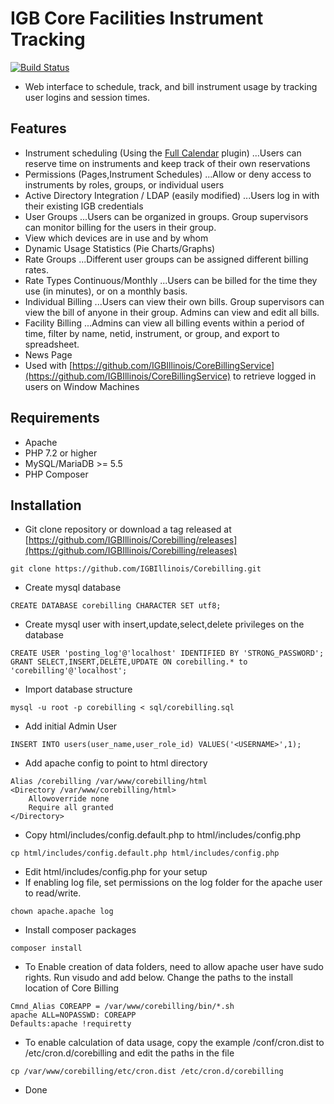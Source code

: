 IGB Core Facilities Instrument Tracking
====================
[![Build Status](https://github.com/IGBIllinois/Corebilling/actions/workflows/main.yml/badge.svg)](https://github.com/IGBIllinois/Corebilling/actions/workflows/main.yml)

* Web interface to schedule, track, and bill instrument usage by tracking user logins and session times.
## Features 
 * Instrument scheduling (Using the [Full Calendar](http://fullcalendar.io/) plugin)
 ...Users can reserve time on instruments and keep track of their own reservations
 * Permissions (Pages,Instrument Schedules)
 ...Allow or deny access to instruments by roles, groups, or individual users
 * Active Directory Integration / LDAP (easily modified)
 ...Users log in with their existing IGB credentials
 * User Groups
 ...Users can be organized in groups. Group supervisors can monitor billing for the users in their group.
 * View which devices are in use and by whom
 * Dynamic Usage Statistics (Pie Charts/Graphs)
 * Rate Groups
 ...Different user groups can be assigned different billing rates.
 * Rate Types Continuous/Monthly
 ...Users can be billed for the time they use (in minutes), or on a monthly basis.
 * Individual Billing
 ...Users can view their own bills. Group supervisors can view the bill of anyone in their group. Admins can view and edit all bills.
 * Facility Billing
 ...Admins can view all billing events within a period of time, filter by name, netid, instrument, or group, and export to spreadsheet.
 * News Page
 * Used with [https://github.com/IGBIllinois/CoreBillingService](https://github.com/IGBIllinois/CoreBillingService) to retrieve logged in users on Window Machines

## Requirements
* Apache
* PHP 7.2 or higher
* MySQL/MariaDB >= 5.5
* PHP Composer

## Installation
* Git clone repository or download a tag released at [https://github.com/IGBIllinois/Corebilling/releases](https://github.com/IGBIllinois/Corebilling/releases)
```
git clone https://github.com/IGBIllinois/Corebilling.git
```
* Create mysql database
```
CREATE DATABASE corebilling CHARACTER SET utf8;
```
* Create mysql user with insert,update,select,delete privileges on the database
```
CREATE USER 'posting_log'@'localhost' IDENTIFIED BY 'STRONG_PASSWORD';
GRANT SELECT,INSERT,DELETE,UPDATE ON corebilling.* to 'corebilling'@'localhost';
```
* Import database structure
```
mysql -u root -p corebilling < sql/corebilling.sql
```
* Add initial Admin User
```
INSERT INTO users(user_name,user_role_id) VALUES('<USERNAME>',1);
```
* Add apache config to point to html directory
```
Alias /corebilling /var/www/corebilling/html
<Directory /var/www/corebilling/html>
	Allowoverride none
	Require all granted
</Directory>
```
* Copy html/includes/config.default.php to html/includes/config.php
```
cp html/includes/config.default.php html/includes/config.php
```
* Edit html/includes/config.php for your setup
* If enabling log file, set permissions on the log folder for the apache user to read/write.
```
chown apache.apache log
```
* Install composer packages
```
composer install
```
* To Enable creation of data folders, need to allow apache user have sudo rights.  Run visudo and add below.  Change the paths to the install location of Core Billing
```
Cmnd_Alias COREAPP = /var/www/corebilling/bin/*.sh
apache ALL=NOPASSWD: COREAPP
Defaults:apache !requiretty
```

* To enable calculation of data usage, copy the example /conf/cron.dist to /etc/cron.d/corebilling and edit the paths in the file
```
cp /var/www/corebilling/etc/cron.dist /etc/cron.d/corebilling
```
* Done

